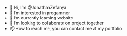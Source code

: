 - 👋 Hi, I’m @JonathanZefanya
- 👀 I’m interested in progammer
- 🌱 I’m currently learning website
- 💞️ I’m looking to collaborate on project together
- 📫 How to reach me, you can contact me at my portfolio

<!---
JonathanZefanya/JonathanZefanya is a ✨ special ✨ repository because its `README.md` (this file) appears on your GitHub profile.
You can click the Preview link to take a look at your changes.
--->
